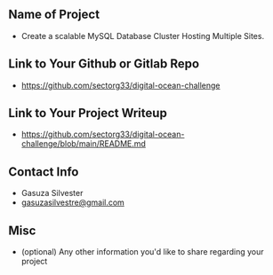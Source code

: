 ## Name of Project 
* Create a scalable MySQL Database Cluster Hosting Multiple Sites.  

## Link to Your Github or Gitlab Repo
* https://github.com/sectorg33/digital-ocean-challenge

## Link to Your Project Writeup
* https://github.com/sectorg33/digital-ocean-challenge/blob/main/README.md

## Contact Info
* Gasuza Silvester
* gasuzasilvestre@gmail.com

## Misc 
* (optional) Any other information you'd like to share regarding your project
